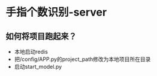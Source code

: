 # 手指个数识别-server

## 如何将项目跑起来？
- 本地启动redis
- 把/config/APP.py的project_path修改为本地项目所在目录
- 启动start_model.py
